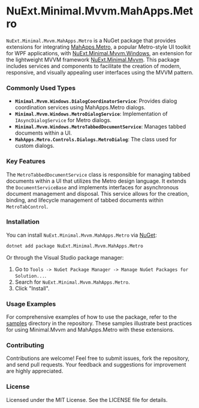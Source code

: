 # NuExt.Minimal.Mvvm.MahApps.Metro

`NuExt.Minimal.Mvvm.MahApps.Metro` is a NuGet package that provides extensions for integrating [MahApps.Metro](https://github.com/MahApps/MahApps.Metro), a popular Metro-style UI toolkit for WPF applications, with [NuExt.Minimal.Mvvm.Windows](https://github.com/IvanGit/NuExt.Minimal.Mvvm.Windows), an extension for the lightweight MVVM framework [NuExt.Minimal.Mvvm](https://github.com/IvanGit/NuExt.Minimal.Mvvm). This package includes services and components to facilitate the creation of modern, responsive, and visually appealing user interfaces using the MVVM pattern.

### Commonly Used Types

- **`Minimal.Mvvm.Windows.DialogCoordinatorService`**: Provides dialog coordination services using MahApps.Metro dialogs.
- **`Minimal.Mvvm.Windows.MetroDialogService`**: Implementation of `IAsyncDialogService` for Metro dialogs.
- **`Minimal.Mvvm.Windows.MetroTabbedDocumentService`**: Manages tabbed documents within a UI.
- **`MahApps.Metro.Controls.Dialogs.MetroDialog`**: The class used for custom dialogs.

### Key Features

The `MetroTabbedDocumentService` class is responsible for managing tabbed documents within a UI that utilizes the Metro design language. It extends the `DocumentServiceBase` and implements interfaces for asynchronous document management and disposal. This service allows for the creation, binding, and lifecycle management of tabbed documents within `MetroTabControl`.

### Installation

You can install `NuExt.Minimal.Mvvm.MahApps.Metro` via [NuGet](https://www.nuget.org/):

```sh
dotnet add package NuExt.Minimal.Mvvm.MahApps.Metro
```

Or through the Visual Studio package manager:

1. Go to `Tools -> NuGet Package Manager -> Manage NuGet Packages for Solution...`.
2. Search for `NuExt.Minimal.Mvvm.MahApps.Metro`.
3. Click "Install".

### Usage Examples

For comprehensive examples of how to use the package, refer to the [samples](samples) directory in the repository. These samples illustrate best practices for using Minimal.Mvvm and MahApps.Metro with these extensions.

### Contributing

Contributions are welcome! Feel free to submit issues, fork the repository, and send pull requests. Your feedback and suggestions for improvement are highly appreciated.

### License

Licensed under the MIT License. See the LICENSE file for details.